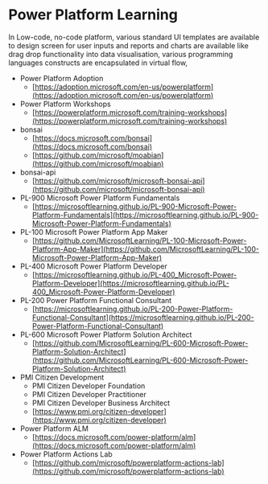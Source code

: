 # Power Platform Learning

In Low-code, no-code platform, various standard UI templates are available to design screen for user inputs and reports and charts are available like drag drop functionality into data visualisation, various programming languages constructs are encapsulated in virtual flow, 

- Power Platform Adoption
  - [https://adoption.microsoft.com/en-us/powerplatform](https://adoption.microsoft.com/en-us/powerplatform)
- Power Platform Workshops
  - [https://powerplatform.microsoft.com/training-workshops](https://powerplatform.microsoft.com/training-workshops)
- bonsai
  - [https://docs.microsoft.com/bonsai](https://docs.microsoft.com/bonsai)
  - [https://github.com/microsoft/moabian](https://github.com/microsoft/moabian)
- bonsai-api
  - [https://github.com/microsoft/microsoft-bonsai-api](https://github.com/microsoft/microsoft-bonsai-api)
- PL-900 Microsoft Power Platform Fundamentals
  - [https://microsoftlearning.github.io/PL-900-Microsoft-Power-Platform-Fundamentals](https://microsoftlearning.github.io/PL-900-Microsoft-Power-Platform-Fundamentals)
- PL-100 Microsoft Power Platform App Maker
  - [https://github.com/MicrosoftLearning/PL-100-Microsoft-Power-Platform-App-Maker](https://github.com/MicrosoftLearning/PL-100-Microsoft-Power-Platform-App-Maker)
- PL-400 Microsoft Power Platform Developer
  - [https://microsoftlearning.github.io/PL-400_Microsoft-Power-Platform-Developer](https://microsoftlearning.github.io/PL-400_Microsoft-Power-Platform-Developer)
- PL-200 Power Platform Functional Consultant
  - [https://microsoftlearning.github.io/PL-200-Power-Platform-Functional-Consultant](https://microsoftlearning.github.io/PL-200-Power-Platform-Functional-Consultant)
- PL-600 Microsoft Power Platform Solution Architect
  - [https://github.com/MicrosoftLearning/PL-600-Microsoft-Power-Platform-Solution-Architect](https://github.com/MicrosoftLearning/PL-600-Microsoft-Power-Platform-Solution-Architect)
- PMI Citizen Development
  - PMI Citizen Developer Foundation
  - PMI Citizen Developer Practitioner
  - PMI Citizen Developer Business Architect
  - [https://www.pmi.org/citizen-developer](https://www.pmi.org/citizen-developer)
- Power Platform ALM
  - [https://docs.microsoft.com/power-platform/alm](https://docs.microsoft.com/power-platform/alm)
- Power Platform Actions Lab
  - [https://github.com/microsoft/powerplatform-actions-lab](https://github.com/microsoft/powerplatform-actions-lab)
